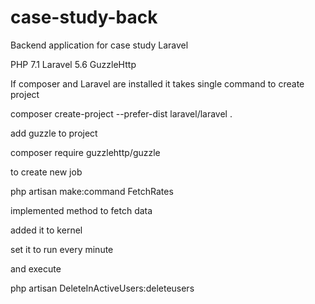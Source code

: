 # case-study-back
Backend application for case study Laravel

PHP 7.1
Laravel 5.6
GuzzleHttp


If composer and Laravel are installed it takes single command to create project  

composer create-project --prefer-dist laravel/laravel .

add guzzle to project 

composer require guzzlehttp/guzzle

to create new job 

php artisan make:command FetchRates

implemented method to fetch data

added it to kernel 

set it to run every minute

and execute 

php artisan DeleteInActiveUsers:deleteusers


